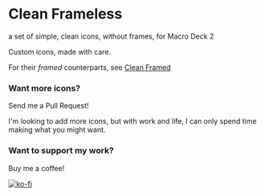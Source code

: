 # Clean Frameless
a set of simple, clean icons, without frames, for Macro Deck 2

Custom icons, made with care.

For their *framed* counterparts, see [Clean Framed](https://github.com/PhoenixWyllow/MacroDeckCleanFramedIcons)

### Want more icons?
Send me a Pull Request!

I'm looking to add more icons, but with work and life, I can only spend time making what you might want.

### Want to support my work?
Buy me a coffee!

[![ko-fi](https://ko-fi.com/img/githubbutton_sm.svg)](https://ko-fi.com/S6S87RY9H)